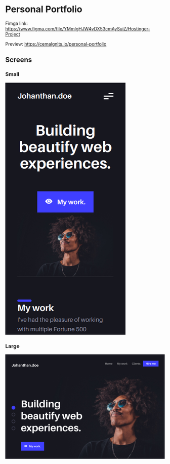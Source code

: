 # Personal Portfolio

Fimga link: https://www.figma.com/file/YMmlgHJW4vDX53cmAySuiZ/Hostinger-Project

Preview: https://cemalgnlts.io/personal-portfolio

## Screens

### Small

![Small](screenshots/small.png)

### Large

![Large](screenshots/large.png)